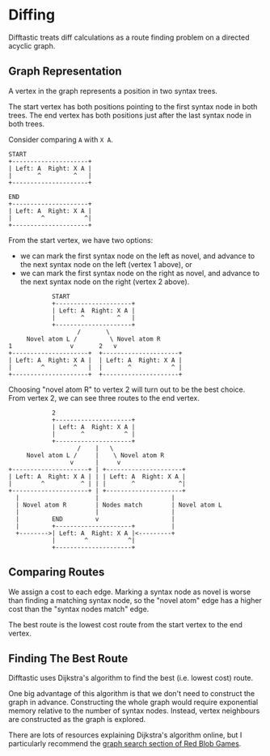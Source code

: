 # Diffing

Difftastic treats diff calculations as a route finding problem on a
directed acyclic graph.

## Graph Representation

A vertex in the graph represents a position in two syntax trees.

The start vertex has both positions pointing to the first syntax node
in both trees. The end vertex has both positions just
after the last syntax node in both trees.

Consider comparing `A` with `X A`.

```
START
+---------------------+
| Left: A  Right: X A |
|       ^         ^   |
+---------------------+

END
+---------------------+
| Left: A  Right: X A |
|        ^           ^|
+---------------------+
```

From the start vertex, we have two options:

* we can mark the first syntax node on the left as novel, and advance
  to the next syntax node on the left (vertex 1 above), or
* we can mark the first syntax node on the right as novel, and advance
  to the next syntax node on the right (vertex 2 above).

```
            START
            +---------------------+
            | Left: A  Right: X A |
            |       ^         ^   |
            +---------------------+
                   /       \
     Novel atom L /         \ Novel atom R
1                v       2   v
+---------------------+  +---------------------+
| Left: A  Right: X A |  | Left: A  Right: X A |
|        ^        ^   |  |       ^           ^ |
+---------------------+  +---------------------+
```


Choosing "novel atom R" to vertex 2 will turn out to be the best
choice. From vertex 2, we can see three routes to the end vertex.

```
            2
            +---------------------+
            | Left: A  Right: X A |
            |       ^           ^ |
            +---------------------+
                   /    |   \
     Novel atom L /     |    \ Novel atom R
                 v      |     v
+---------------------+ | +---------------------+
| Left: A  Right: X A | | | Left: A  Right: X A |
|        ^          ^ | | |       ^            ^|
+---------------------+ | +---------------------+
  |                     |                    |
  | Novel atom R        | Nodes match        | Novel atom L
  |                     |                    |
  |         END         v                    |
  |         +---------------------+          |
  +-------->| Left: A  Right: X A |<---------+
            |        ^           ^|
            +---------------------+
```

## Comparing Routes

We assign a cost to each edge. Marking a syntax node as novel is worse
than finding a matching syntax node, so the "novel atom" edge has a
higher cost than the "syntax nodes match" edge.

The best route is the lowest cost route from the start vertex to the
end vertex.

## Finding The Best Route

Difftastic uses Dijkstra's algorithm to find the best (i.e. lowest cost)
route.

One big advantage of this algorithm is that we don't need to construct
the graph in advance. Constructing the whole graph would require
exponential memory relative to the number of syntax nodes. Instead,
vertex neighbours are constructed as the graph is explored.

There are lots of resources explaining Dijkstra's algorithm online,
but I particularly recommend the [graph search section of Red Blob
Games](https://www.redblobgames.com/pathfinding/a-star/introduction.html#dijkstra).
